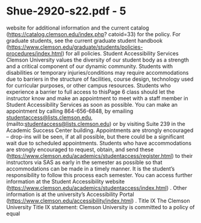 # Shue-2920-s22.pdf - 5

website for additional information and the current catalog (https://catalog.clemson.edu/index.php?
catoid=33) for the policy.
For graduate students, see the current graduate student handbook
(https://www.clemson.edu/graduate/students/policies-procedures/index.html) for all policies.
Student Accessibility Services
Clemson University values the diversity of our student body as a strength and a critical component of our
dynamic community. Students with disabilities or temporary injuries/conditions may require
accommodations due to barriers in the structure of facilities, course design, technology used for
curricular purposes, or other campus resources. Students who experience a barrier to full access to thisPage 6
class should let the instructor know and make an appointment to meet with a staff member in Student
Accessibility Services as soon as possible. You can make an appointment by calling 864-656-6848, by
emailing studentaccess@lists.clemson.edu, (mailto:studentaccess@lists.clemson.edu) or by visiting
Suite 239 in the Academic Success Center building. Appointments are strongly encouraged – drop-ins
will be seen, if at all possible, but there could be a significant wait due to scheduled appointments.
Students who have accommodations are strongly encouraged to request, obtain, and send these
(https://www.clemson.edu/academics/studentaccess/register.html) to their instructors via SAS as early in
the semester as possible so that accommodations can be made in a timely manner. It is the student’s
responsibility to follow this process each semester.
You can access further information at the Student Accessibility website
(https://www.clemson.edu/academics/studentaccess/index.html) . Other information is at the
university’s Accessibility Portal (https://www.clemson.edu/accessibility/index.html) .
Title IX
The Clemson University Title IX statement: Clemson University is committed to a policy of equal